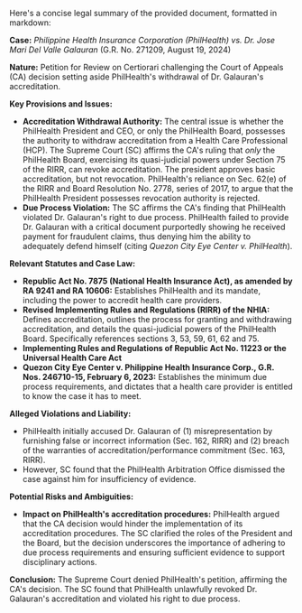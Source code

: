 Here's a concise legal summary of the provided document, formatted in markdown:

**Case:** *Philippine Health Insurance Corporation (PhilHealth) vs. Dr. Jose Mari Del Valle Galauran* (G.R. No. 271209, August 19, 2024)

**Nature:** Petition for Review on Certiorari challenging the Court of Appeals (CA) decision setting aside PhilHealth's withdrawal of Dr. Galauran's accreditation.

**Key Provisions and Issues:**

*   **Accreditation Withdrawal Authority:** The central issue is whether the PhilHealth President and CEO, or only the PhilHealth Board, possesses the authority to withdraw accreditation from a Health Care Professional (HCP). The Supreme Court (SC) affirms the CA's ruling that *only* the PhilHealth Board, exercising its quasi-judicial powers under Section 75 of the RIRR, can revoke accreditation. The president approves basic accreditation, but not revocation. PhilHealth's reliance on Sec. 62(e) of the RIRR and Board Resolution No. 2778, series of 2017, to argue that the PhilHealth President possesses revocation authority is rejected.
*   **Due Process Violation:** The SC affirms the CA's finding that PhilHealth violated Dr. Galauran's right to due process. PhilHealth failed to provide Dr. Galauran with a critical document purportedly showing he received payment for fraudulent claims, thus denying him the ability to adequately defend himself (citing *Quezon City Eye Center v. PhilHealth*).

**Relevant Statutes and Case Law:**

*   **Republic Act No. 7875 (National Health Insurance Act), as amended by RA 9241 and RA 10606:** Establishes PhilHealth and its mandate, including the power to accredit health care providers.
*   **Revised Implementing Rules and Regulations (RIRR) of the NHIA:** Defines accreditation, outlines the process for granting and withdrawing accreditation, and details the quasi-judicial powers of the PhilHealth Board. Specifically references sections 3, 53, 59, 61, 62 and 75.
*   **Implementing Rules and Regulations of Republic Act No. 11223 or the Universal Health Care Act**
*   **Quezon City Eye Center v. Philippine Health Insurance Corp., G.R. Nos. 246710-15, February 6, 2023:** Establishes the minimum due process requirements, and dictates that a health care provider is entitled to know the case it has to meet.

**Alleged Violations and Liability:**

*   PhilHealth initially accused Dr. Galauran of (1) misrepresentation by furnishing false or incorrect information (Sec. 162, RIRR) and (2) breach of the warranties of accreditation/performance commitment (Sec. 163, RIRR).
*   However, SC found that the PhilHealth Arbitration Office dismissed the case against him for insufficiency of evidence.

**Potential Risks and Ambiguities:**

*   **Impact on PhilHealth's accreditation procedures:** PhilHealth argued that the CA decision would hinder the implementation of its accreditation procedures. The SC clarified the roles of the President and the Board, but the decision underscores the importance of adhering to due process requirements and ensuring sufficient evidence to support disciplinary actions.

**Conclusion:** The Supreme Court denied PhilHealth's petition, affirming the CA's decision. The SC found that PhilHealth unlawfully revoked Dr. Galauran's accreditation and violated his right to due process.
